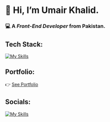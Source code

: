 # 👋 Hi, I’m **Umair Khalid**.
###  💻 A **_Front-End Developer_** from Pakistan.
## Tech Stack:
[![My Skills](https://skillicons.dev/icons?i=html,css,js,react,redux,tailwind,materialui,bootstrap)](https://skillicons.dev)
## Portfolio:
👉 [See Portfolio](https://umairdev.netlify.app/)
## Socials:
[![My Skills](https://skillicons.dev/icons?i=linkedin)](https://www.linkedin.com/in/umair-khalid-dev1/)
<!---
umairKhalid5/umairKhalid5 is a ✨ special ✨ repository because its `README.md` (this file) appears on your GitHub profile.
You can click the Preview link to take a look at your changes.
--->
